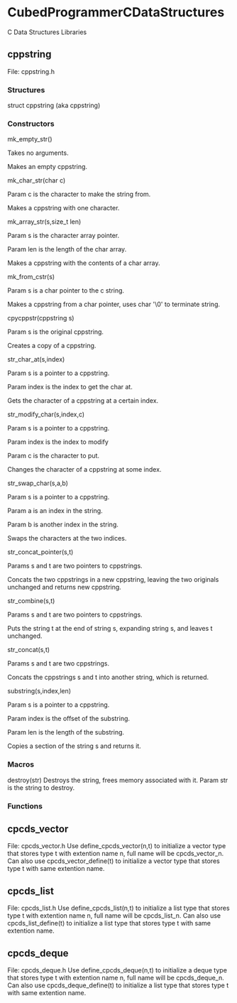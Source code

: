 # CubedProgrammerCDataStructures
C Data Structures Libraries
## cppstring
File: cppstring.h
### Structures
struct cppstring (aka cppstring)
### Constructors
mk_empty_str()

Takes no arguments.

Makes an empty cppstring.

mk_char_str(char c)

Param c is the character to make the string from.

Makes a cppstring with one character.

mk_array_str(s,size_t len)

Param s is the character array pointer.

Param len is the length of the char array.

Makes a cppstring with the contents of a char array.

mk_from_cstr(s)

Param s is a char pointer to the c string.

Makes a cppstring from a char pointer, uses char '\0' to terminate string.

cpycppstr(cppstring s)

Param s is the original cppstring.

Creates a copy of a cppstring.

str_char_at(s,index)

Param s is a pointer to a cppstring.

Param index is the index to get the char at.

Gets the character of a cppstring at a certain index.

str_modify_char(s,index,c)

Param s is a pointer to a cppstring.

Param index is the index to modify

Param c is the character to put.

Changes the character of a cppstring at some index.

str_swap_char(s,a,b)

Param s is a pointer to a cppstring.

Param a is an index in the string.

Param b is another index in the string.

Swaps the characters at the two indices.

str_concat_pointer(s,t)

Params s and t are two pointers to cppstrings.

Concats the two cppstrings in a new cppstring, leaving the two originals unchanged and returns new cppstring.

str_combine(s,t)

Params s and t are two pointers to cppstrings.

Puts the string t at the end of string s, expanding string s, and leaves t unchanged.

str_concat(s,t)

Params s and t are two cppstrings.

Concats the cppstrings s and t into another string, which is returned.

substring(s,index,len)

Param s is a pointer to a cppstring.

Param index is the offset of the substring.

Param len is the length of the substring.

Copies a section of the string s and returns it.
### Macros
destroy(str)
Destroys the string, frees memory associated with it.
Param str is the string to destroy.
### Functions
## cpcds_vector
File: cpcds_vector.h
Use define_cpcds_vector(n,t) to initialize a vector type that stores type t with extention name n, full name will be cpcds_vector_n.
Can also use cpcds_vector_define(t) to initialize a vector type that stores type t with same extention name.
## cpcds_list
File: cpcds_list.h
Use define_cpcds_list(n,t) to initialize a list type that stores type t with extention name n, full name will be cpcds_list_n.
Can also use cpcds_list_define(t) to initialize a list type that stores type t with same extention name.
## cpcds_deque
File: cpcds_deque.h
Use define_cpcds_deque(n,t) to initialize a deque type that stores type t with extention name n, full name will be cpcds_deque_n.
Can also use cpcds_deque_define(t) to initialize a list type that stores type t with same extention name.
